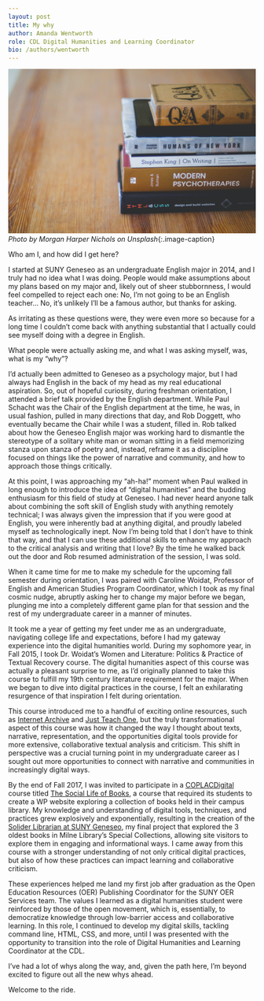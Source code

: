 ```yaml
---
layout: post
title: My why
author: Amanda Wentworth
role: CDL Digital Humanities and Learning Coordinator
bio: /authors/wentworth
---
```

![](/images/books.jpg)
*Photo by Morgan Harper Nichols on Unsplash*{:.image-caption}

Who am I, and how did I get here?

I started at SUNY Geneseo as an undergraduate English major in 2014, and I truly had no idea what I was doing. People would make assumptions about my plans based on my major and, likely out of sheer stubbornness, I would feel compelled to reject each one: No, I’m not going to be an English teacher… No, it’s unlikely I’ll be a famous author, but thanks for asking. 

As irritating as these questions were, they were even more so because for a long time I couldn’t come back with anything substantial that I actually could see myself doing with a degree in English.

What people were actually asking me, and what I was asking myself, was, what is my “why”?

I’d actually been admitted to Geneseo as a psychology major, but I had always had English in the back of my head as my real educational aspiration. So, out of hopeful curiosity, during freshman orientation, I attended a brief talk provided by the English department. While Paul Schacht was the Chair of the English department at the time, he was, in usual fashion, pulled in many directions that day, and Rob Doggett, who eventually became the Chair while I was a student, filled in. Rob talked about how the Geneseo English major was working hard to dismantle the stereotype of a solitary white man or woman sitting in a field memorizing stanza upon stanza of poetry and, instead, reframe it as a discipline focused on things like the power of narrative and community, and how to approach those things critically. 

At this point, I was approaching my “ah-ha!” moment when Paul walked in long enough to introduce the idea of “digital humanities” and the budding enthusiasm for this field of study at Geneseo. I had never heard anyone talk about combining the soft skill of English study with anything remotely technical; I was always given the impression that if you were good at English, you were inherently bad at anything digital, and proudly labeled myself as technologically inept. Now I’m being told that I don’t have to think that way, and that I can use these additional skills to enhance my approach to the critical analysis and writing that I love? By the time he walked back out the door and Rob resumed administration of the session, I was sold.

When it came time for me to make my schedule for the upcoming fall semester during orientation, I was paired with Caroline Woidat, Professor of English and American Studies Program Coordinator, which I took as my final cosmic nudge, abruptly asking her to change my major before we began, plunging me into a completely different game plan for that session and the rest of my undergraduate career in a manner of minutes.

It took me a year of getting my feet under me as an undergraduate, navigating college life and expectations, before I had my gateway experience into the digital humanities world. During my sophomore year, in Fall 2015, I took Dr. Woidat’s Women and Literature: Politics & Practice of Textual Recovery course. The digital humanities aspect of this course was actually a pleasant surprise to me, as I’d originally planned to take this course to fulfill my 19th century literature requirement for the major. When we began to dive into digital practices in the course, I felt an exhilarating resurgence of that inspiration I felt during orientation. 

This course introduced me to a handful of exciting online resources, such as [Internet Archive](https://archive.org/) and [Just Teach One](https://archive.org/), but the truly transformational aspect of this course was how it changed the way I thought about texts, narrative, representation, and the opportunities digital tools provide for more extensive, collaborative textual analysis and criticism. This shift in perspective was a crucial turning point in my undergraduate career as I sought out more opportunities to connect with narrative and communities in increasingly digital ways.

By the end of Fall 2017, I was invited to participate in a [COPLACDigital](http://coplacdigital.org/) course titled [The Social Life of Books](http://slob.coplacdigital.org/), a course that required its students to create a WP website exploring a collection of books held in their campus library. My knowledge and understanding of digital tools, techniques, and practices grew explosively and exponentially, resulting in the creation of the [Solider Librarian at SUNY Geneseo](http://slob.coplacdigital.org/geneseo/), my final project that explored the 3 oldest books in Milne Library’s Special Collections, allowing site visitors to explore them in engaging and informational ways. I came away from this course with a stronger understanding of not only critical digital practices, but also of how these practices can impact learning and collaborative criticism. 

These experiences helped me land my first job after graduation as the Open Education Resources (OER) Publishing Coordinator for the SUNY OER Services team. The values I learned as a digital humanities student were reinforced by those of the open movement, which is, essentially, to democratize knowledge through low-barrier access and collaborative learning. In this role, I continued to develop my digital skills, tackling command line, HTML, CSS, and more, until I was presented with the opportunity to transition into the role of Digital Humanities and Learning Coordinator at the CDL. 

I’ve had a lot of whys along the way, and, given the path here, I’m beyond excited to figure out all the new whys ahead.

Welcome to the ride.
